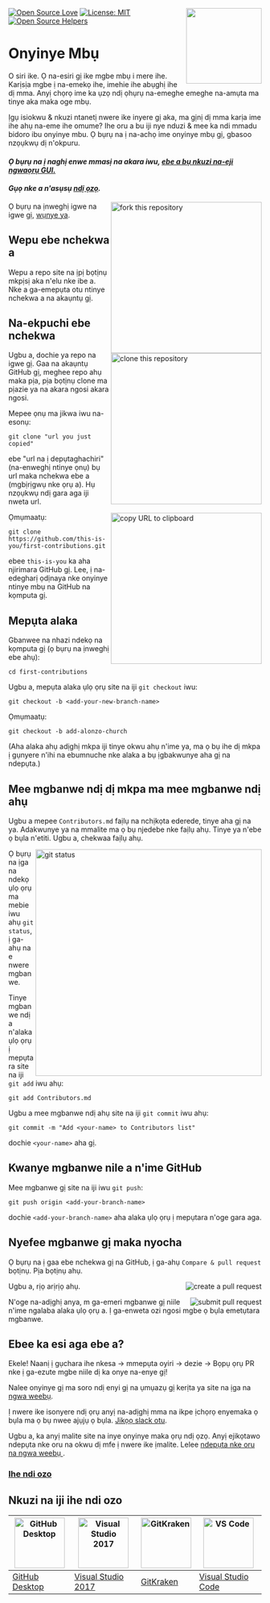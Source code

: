 [![Open Source Love](https://badges.frapsoft.com/os/v1/open-source.svg?v=103)](https://github.com/ellerbrock/open-source-badges/)
[<img align="right" width="150" src="https://firstcontributions.github.io/assets/Readme/join-slack-team.png">](https://join.slack.com/t/firstcontributors/shared_invite/enQtNjkxNzQwNzA2MTMwLTVhMWJjNjg2ODRlNWZhNjIzYjgwNDIyZWYwZjhjYTQ4OTBjMWM0MmFhZDUxNzBiYzczMGNiYzcxNjkzZDZlMDM)
[![License: MIT](https://img.shields.io/badge/License-MIT-green.svg)](https://opensource.org/licenses/MIT)
[![Open Source Helpers](https://www.codetriage.com/roshanjossey/first-contributions/badges/users.svg)](https://www.codetriage.com/roshanjossey/first-contributions)


# Onyinye Mbụ

O siri ike. Ọ na-esiri gị ike mgbe mbụ i mere ihe. Karịsịa mgbe ị na-emekọ ihe, imehie ihe abụghị ihe dị mma. Anyị chọrọ ime ka ụzọ ndị ọhụrụ na-emeghe emeghe na-amụta ma tinye aka maka oge mbụ.

Ịgụ isiokwu & nkuzi ntanetị nwere ike inyere gị aka, ma gịnị dị mma karịa ime ihe ahụ na-eme ihe omume? Ihe oru a bu iji nye nduzi & mee ka ndi mmadu bidoro ibu onyinye mbu. Ọ bụrụ na ị na-achọ ime onyinye mbụ gị, gbasoo nzọụkwụ dị n'okpuru.

#### *Ọ bụrụ na ị naghị enwe mmasị na akara iwu, [ebe a bụ nkuzi na-eji ngwaọrụ GUI.](#Nkuzi-na-iji-ihe-ndi-ozo)*

#### *Gụọ nke a n'asụsụ [ndị ọzọ](translations/Translations.md).*


<img align="right" width="300" src="https://firstcontributions.github.io/assets/Readme/fork.png" alt="fork this repository" />

Ọ bụrụ na ịnweghị igwe na igwe gị, [wụnye ya]( https://help.github.com/articles/set-up-git/).


## Wepu ebe nchekwa a

Wepu a repo site na ịpị bọtịnụ mkpịsị aka n'elu nke ibe a. Nke a ga-emepụta otu ntinye nchekwa a na akaụntụ gị.

## Na-ekpuchi ebe nchekwa

<img align="right" width="300" src="https://firstcontributions.github.io/assets/Readme/clone.png" alt="clone this repository" />

Ugbu a, dochie ya repo na igwe gị. Gaa na akaụntụ GitHub gị, meghee repo ahụ maka pịa, pịa bọtịnụ clone ma pịazie ya na akara ngosi akara ngosi.

Mepee ọnụ ma jikwa iwu na-esonụ:

```
git clone "url you just copied"
```

ebe "url na ị depụtaghachiri" (na-enweghị ntinye ọnụ) bụ url maka nchekwa ebe a (mgbịrịgwụ nke ọrụ a). Hụ nzọụkwụ ndị gara aga iji nweta url.

<img align="right" width="300" src="https://firstcontributions.github.io/assets/Readme/copy-to-clipboard.png" alt="copy URL to clipboard" />

Ọmụmaatụ:

```
git clone https://github.com/this-is-you/first-contributions.git
```

ebee `this-is-you` ka aha njirimara GitHub gị. Lee, ị na-edegharị ọdịnaya nke onyinye ntinye mbụ na GitHub na kọmputa gị.

## Mepụta alaka

Gbanwee na nhazi ndekọ na kọmputa gị (ọ bụrụ na ịnweghị ebe ahụ):

```
cd first-contributions
```

Ugbu a, mepụta alaka ụlọ ọrụ site na iji `git checkout` iwu:

```
git checkout -b <add-your-new-branch-name>
```

Ọmụmaatụ:

```
git checkout -b add-alonzo-church
```

(Aha alaka ahụ adịghị mkpa iji tinye okwu ahụ n'ime ya, ma ọ bụ ihe dị mkpa ị gụnyere n'ihi na ebumnuche nke alaka a bụ ịgbakwunye aha gị na ndepụta.)

## Mee mgbanwe ndị dị mkpa ma mee mgbanwe ndị ahụ


Ugbu a mepee `Contributors.md` faịlụ na nchịkọta ederede, tinye aha gị na ya. Adakwunye ya na mmalite ma ọ bụ njedebe nke faịlụ ahụ. Tinye ya n'ebe ọ bụla n'etiti. Ugbu a, chekwaa faịlụ ahụ.

<img align="right" width="450" src="https://firstcontributions.github.io/assets/Readme/git-status.png" alt="git status" />

Ọ bụrụ na ịga na ndekọ ụlọ ọrụ ma mebie iwu ahụ `git status`, ị ga-ahụ na e nwere mgbanwe.


Tinye mgbanwe ndị a n'alaka ụlọ ọrụ ị mepụtara site na iji `git add` iwu ahụ:

```
git add Contributors.md
```

Ugbu a mee mgbanwe ndị ahụ site na iji `git commit` iwu ahụ:

```
git commit -m "Add <your-name> to Contributors list"
```
dochie `<your-name>` aha gị.

## Kwanye mgbanwe nile a n'ime GitHub


Mee mgbanwe gị site na iji iwu `git push`:

```
git push origin <add-your-branch-name>
```

dochie `<add-your-branch-name>` aha alaka ụlọ ọrụ ị mepụtara n'oge gara aga.

## Nyefee mgbanwe gị maka nyocha


Ọ bụrụ na ị gaa ebe nchekwa gị na GitHub, ị ga-ahụ `Compare & pull request` bọtịnụ. Pịa bọtịnụ ahụ.

<img style="float: right;" src="https://firstcontributions.github.io/assets/Readme/compare-and-pull.png" alt="create a pull request" />

Ugbu a, rịọ arịrịọ ahụ.

<img style="float: right;" src="https://firstcontributions.github.io/assets/Readme/submit-pull-request.png" alt="submit pull request" />

N'oge na-adịghị anya, m ga-emeri mgbanwe gị niile n'ime ngalaba alaka ụlọ ọrụ a. Ị ga-enweta ozi ngosi mgbe ọ bụla emetụtara mgbanwe.

## Ebee ka esi aga ebe a?

Ekele! Naanị ị gụchara ihe nkesa -> mmepụta oyiri -> dezie -> Bọpụ ọrụ PR nke ị ga-ezute mgbe niile dị ka onye na-enye gị!

Nalee onyinye gị ma soro ndị enyi gị na ụmụazụ gị kerịta ya site na ịga na [ngwa weebụ](https://roshanjossey.github.io/first-contributions/#social-share).

Ị nwere ike isonyere ndị ọrụ anyị na-adịghị mma na ikpe ịchọrọ enyemaka ọ bụla ma ọ bụ nwee ajụjụ ọ bụla. [Jikọọ slack otu](https://join.slack.com/t/firstcontr🏴ibutors/shared_invite/enQtMzE1MTYwNzI3ODQ0LTZiMDA2OGI2NTYyNjM1MTFiNTc4YTRhZTg4OWZjMzA0ZWZmY2UxYzVkMzI1ZmVmOWI4ODdkZWQwNTM2NDVmNjY).

Ugbu a, ka anyị malite site na inye onyinye maka ọrụ ndị ọzọ. Anyị ejikọtawo ndepụta nke oru na okwu dị mfe ị nwere ike ịmalite. Lelee [ndepụta nke oru na ngwa weebụ ](https://roshanjossey.github.io/first-contributions/#project-list).


### [Ihe ndi ozo](../additional-material/git_workflow_scenarios/additional-material.md)

## Nkuzi na iji ihe ndi ozo

|<a href="../github-desktop-tutorial.md"><img alt="GitHub Desktop" src="https://desktop.github.com/images/desktop-icon.svg" width="100"></a>|<a href="../github-windows-vs2017-tutorial.md"><img alt="Visual Studio 2017" src="https://upload.wikimedia.org/wikipedia/commons/c/cd/Visual_Studio_2017_Logo.svg" width="100"></a>|<a href="../gitkraken-tutorial.md"><img alt="GitKraken" src="https://firstcontributions.github.io/assets/Readme/gk-icon.png" width="100"></a>|<a href="../github-windows-vs-code-tutorial.md"><img alt="VS Code" src="https://upload.wikimedia.org/wikipedia/commons/2/2d/Visual_Studio_Code_1.18_icon.svg" width=100></a>|
|---|---|---|---|
|[GitHub Desktop](../github-desktop-tutorial.md)|[Visual Studio 2017](../github-windows-vs2017-tutorial.md)|[GitKraken](../gitkraken-tutorial.md)|[Visual Studio Code](../github-windows-vs-code-tutorial.md)|
